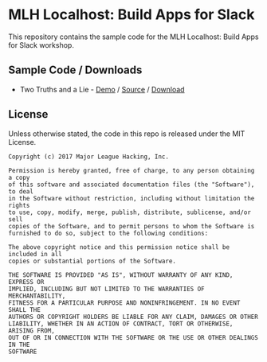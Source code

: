 # MLH Localhost: Build Apps for Slack

This repository contains the sample code for the MLH Localhost: Build Apps for Slack workshop.

## Sample Code / Downloads

 - Two Truths and a Lie - [Demo][4] / [Source][1] / [Download][2]

## License

Unless otherwise stated, the code in this repo is released under the MIT
License.

```
Copyright (c) 2017 Major League Hacking, Inc.

Permission is hereby granted, free of charge, to any person obtaining a copy
of this software and associated documentation files (the "Software"), to deal
in the Software without restriction, including without limitation the rights
to use, copy, modify, merge, publish, distribute, sublicense, and/or sell
copies of the Software, and to permit persons to whom the Software is
furnished to do so, subject to the following conditions:

The above copyright notice and this permission notice shall be included in all
copies or substantial portions of the Software.

THE SOFTWARE IS PROVIDED "AS IS", WITHOUT WARRANTY OF ANY KIND, EXPRESS OR
IMPLIED, INCLUDING BUT NOT LIMITED TO THE WARRANTIES OF MERCHANTABILITY,
FITNESS FOR A PARTICULAR PURPOSE AND NONINFRINGEMENT. IN NO EVENT SHALL THE
AUTHORS OR COPYRIGHT HOLDERS BE LIABLE FOR ANY CLAIM, DAMAGES OR OTHER
LIABILITY, WHETHER IN AN ACTION OF CONTRACT, TORT OR OTHERWISE, ARISING FROM,
OUT OF OR IN CONNECTION WITH THE SOFTWARE OR THE USE OR OTHER DEALINGS IN THE
SOFTWARE
```
[1]: https://github.com/MLH/mlh-localhost-slack-app
[2]: https://github.com/MLH/mlh-localhost-slack-app/archive/master.zip
[3]: https://localhost.mlh.io/activities/bulid-slack-apps/
[4]: http://mlhlocal.host/slack-demo

